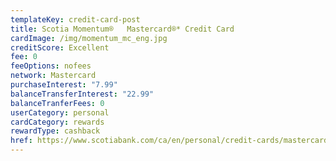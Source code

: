 ```yaml
---
templateKey: credit-card-post
title: Scotia Momentum®   Mastercard®* Credit Card
cardImage: /img/momentum_mc_eng.jpg
creditScore: Excellent
fee: 0
feeOptions: nofees
network: Mastercard
purchaseInterest: "7.99"
balanceTransferInterest: "22.99"
balanceTranferFees: 0
userCategory: personal
cardCategory: rewards
rewardType: cashback
href: https://www.scotiabank.com/ca/en/personal/credit-cards/mastercard/momentum-card.html?cid=a-27077b-24123c-
---
```

